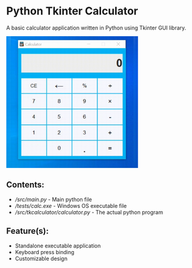 Python Tkinter Calculator
==========================

A basic calculator application written in Python using Tkinter GUI library.


<img src="https://github.com/acotales/tkcalculator/blob/main/demo/demo.gif" alt="calc demo" height="350"/>

Contents:
----------

- */src/main.py* - Main python file
- */tests/calc.exe* - Windows OS executable file
- */src/tkcalculator/calculator.py* - The actual python program


Feature(s):
----------
- Standalone executable application
- Keyboard press binding
- Customizable design
